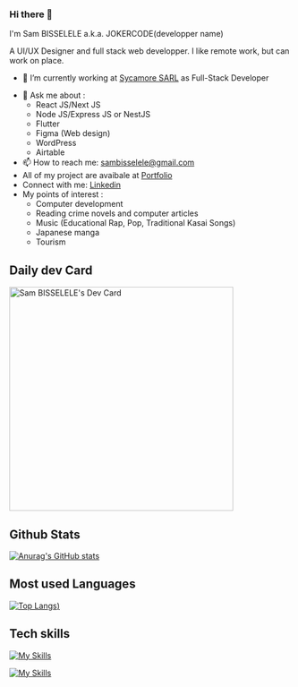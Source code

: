 ### Hi there 👋

I'm Sam BISSELELE a.k.a. JOKERCODE(developper name)

A UI/UX Designer and full stack web developper.
I like remote work, but can work on place.

<!--
**sambiss1/sambiss1** is a ✨ _special_ ✨ repository because its `README.md` (this file) appears on your GitHub profile.

Here are some ideas to get you started: 
- 👯 I’m looking to collaborate on ...
- 🤔 I’m looking for help with ...
- 😄 Pronouns: ...
- ⚡ Fun fact: ...
-->

 - 🔭 I’m currently working at <a href="https://www.biosyc.com/" target="_blank">Sycamore SARL</a> as Full-Stack Developer
 <!--- 🌱 I’m currently learning PHP with Laravel framework to improve work on backend skills for more productivity.-->
- 💬 Ask me about : 
     <ul>
            <li>React JS/Next JS</li>
            <li>Node JS/Express JS or NestJS </li>
            <li>Flutter</li>
            <li>Figma (Web design) </li>
            <li>WordPress </li>
            <li>Airtable</li>
      </ul>
- 📫 How to reach me: sambisselele@gmail.com
- All of my project are avaibale at <a href="https://samuelbisselele.vercel.app/">Portfolio</a>
- Connect with me: <a href="https://www.linkedin.com/in/sam-bisselele-132292218/">Linkedin</a>
- My points of interest : 
      <ul>
            <li>Computer development </li>
            <li>Reading crime novels and computer articles</li>
            <li>Music (Educational Rap, Pop, Traditional Kasai Songs)</li>
            <li>Japanese manga </li>
            <li>Tourism</li>
      </ul>
      
     
<h2>Daily dev Card </h2>
<a href="https://app.daily.dev/jokercode"><img src="https://api.daily.dev/devcards/db83720290644f0e9fc6362bec880c4f.png?r=xp1" width="400" alt="Sam BISSELELE's Dev Card"/></a>

<h2>Github Stats</h2>

<a>[![Anurag's GitHub stats](https://github-readme-stats.vercel.app/api?username=sambiss1&show_icons=true&theme=dark)](https://github-readme-stats.vercel.app/api?username=sambiss1)</a>

<h2>Most used Languages </h2>

<a>[![Top Langs](https://github-readme-stats.vercel.app/api/top-langs/?username=sambiss1&layout=donut-vertical&langs_count=12))](https://github.com/anuraghazra/github-readme-stats)</a>

<h2>Tech skills </h2>

<a>[![My Skills](https://skillicons.dev/icons?i=html,css,sass,bootstrap,materialui,js,ts,git,github)](https//skillicons.dev)
</a>

<a>[![My Skills](https://skillicons.dev/icons?i=react,nextjs,sass,redux,nodejs,express,nestjs,php,laravel,flutter,mongodb,mysql,postgres,prisma,heroku,figma,wordpress)](https//skillicons.dev)
</a>
